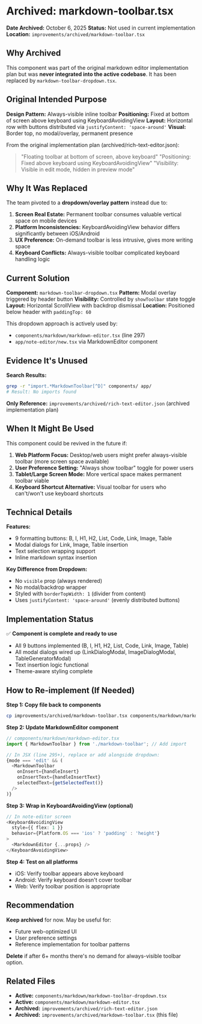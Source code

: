 # Archived: markdown-toolbar.tsx

**Date Archived:** October 6, 2025
**Status:** Not used in current implementation
**Location:** `improvements/archived/markdown-toolbar.tsx`

## Why Archived

This component was part of the original markdown editor implementation plan but was **never integrated into the active codebase**. It has been replaced by `markdown-toolbar-dropdown.tsx`.

## Original Intended Purpose

**Design Pattern:** Always-visible inline toolbar
**Positioning:** Fixed at bottom of screen above keyboard using KeyboardAvoidingView
**Layout:** Horizontal row with buttons distributed via `justifyContent: 'space-around'`
**Visual:** Border top, no modal/overlay, permanent presence

From the original implementation plan (archived/rich-text-editor.json):
> "Floating toolbar at bottom of screen, above keyboard"
> "Positioning: Fixed above keyboard using KeyboardAvoidingView"
> "Visibility: Visible in edit mode, hidden in preview mode"

## Why It Was Replaced

The team pivoted to a **dropdown/overlay pattern** instead due to:

1. **Screen Real Estate:** Permanent toolbar consumes valuable vertical space on mobile devices
2. **Platform Inconsistencies:** KeyboardAvoidingView behavior differs significantly between iOS/Android
3. **UX Preference:** On-demand toolbar is less intrusive, gives more writing space
4. **Keyboard Conflicts:** Always-visible toolbar complicated keyboard handling logic

## Current Solution

**Component:** `markdown-toolbar-dropdown.tsx`
**Pattern:** Modal overlay triggered by header button
**Visibility:** Controlled by `showToolbar` state toggle
**Layout:** Horizontal ScrollView with backdrop dismissal
**Location:** Positioned below header with `paddingTop: 60`

This dropdown approach is actively used by:
- `components/markdown/markdown-editor.tsx` (line 297)
- `app/note-editor/new.tsx` via MarkdownEditor component

## Evidence It's Unused

**Search Results:**
```bash
grep -r "import.*MarkdownToolbar[^D]" components/ app/
# Result: No imports found
```

**Only Reference:** `improvements/archived/rich-text-editor.json` (archived implementation plan)

## When It Might Be Used

This component could be revived in the future if:

1. **Web Platform Focus:** Desktop/web users might prefer always-visible toolbar (more screen space available)
2. **User Preference Setting:** "Always show toolbar" toggle for power users
3. **Tablet/Large Screen Mode:** More vertical space makes permanent toolbar viable
4. **Keyboard Shortcut Alternative:** Visual toolbar for users who can't/won't use keyboard shortcuts

## Technical Details

**Features:**
- 9 formatting buttons: B, I, H1, H2, List, Code, Link, Image, Table
- Modal dialogs for Link, Image, Table insertion
- Text selection wrapping support
- Inline markdown syntax insertion

**Key Difference from Dropdown:**
- No `visible` prop (always rendered)
- No modal/backdrop wrapper
- Styled with `borderTopWidth: 1` (divider from content)
- Uses `justifyContent: 'space-around'` (evenly distributed buttons)

## Implementation Status

✅ **Component is complete and ready to use**
- All 9 buttons implemented (B, I, H1, H2, List, Code, Link, Image, Table)
- All modal dialogs wired up (LinkDialogModal, ImageDialogModal, TableGeneratorModal)
- Text insertion logic functional
- Theme-aware styling complete

## How to Re-implement (If Needed)

**Step 1: Copy file back to components**
```bash
cp improvements/archived/markdown-toolbar.tsx components/markdown/markdown-toolbar.tsx
```

**Step 2: Update MarkdownEditor component**
```typescript
// components/markdown/markdown-editor.tsx
import { MarkdownToolbar } from './markdown-toolbar'; // Add import

// In JSX (line 295+), replace or add alongside dropdown:
{mode === 'edit' && (
  <MarkdownToolbar
    onInsert={handleInsert}
    onInsertText={handleInsertText}
    selectedText={getSelectedText()}
  />
)}
```

**Step 3: Wrap in KeyboardAvoidingView (optional)**
```typescript
// In note-editor screen
<KeyboardAvoidingView
  style={{ flex: 1 }}
  behavior={Platform.OS === 'ios' ? 'padding' : 'height'}
>
  <MarkdownEditor {...props} />
</KeyboardAvoidingView>
```

**Step 4: Test on all platforms**
- iOS: Verify toolbar appears above keyboard
- Android: Verify keyboard doesn't cover toolbar
- Web: Verify toolbar position is appropriate

## Recommendation

**Keep archived** for now. May be useful for:
- Future web-optimized UI
- User preference settings
- Reference implementation for toolbar patterns

**Delete** if after 6+ months there's no demand for always-visible toolbar option.

## Related Files

- **Active:** `components/markdown/markdown-toolbar-dropdown.tsx`
- **Active:** `components/markdown/markdown-editor.tsx`
- **Archived:** `improvements/archived/rich-text-editor.json`
- **Archived:** `improvements/archived/markdown-toolbar.tsx` (this file)
